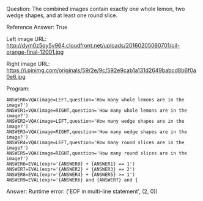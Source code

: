 Question: The combined images contain exactly one whole lemon, two wedge shapes, and at least one round slice.

Reference Answer: True

Left image URL: http://dym0z5qy5v964.cloudfront.net/uploads/20160205060701/oil-orange-final-12001.jpg

Right image URL: https://i.pinimg.com/originals/59/2e/9c/592e9cab1a131d2649babcd8b6f0a0e6.jpg

Program:

```
ANSWER0=VQA(image=LEFT,question='How many whole lemons are in the image?')
ANSWER1=VQA(image=RIGHT,question='How many whole lemons are in the image?')
ANSWER2=VQA(image=LEFT,question='How many wedge shapes are in the image?')
ANSWER3=VQA(image=RIGHT,question='How many wedge shapes are in the image?')
ANSWER4=VQA(image=LEFT,question='How many round slices are in the image?')
ANSWER5=VQA(image=RIGHT,question='How many round slices are in the image?')
ANSWER6=EVAL(expr='{ANSWER0} + {ANSWER1} == 1')
ANSWER7=EVAL(expr='{ANSWER2} + {ANSWER3} == 2')
ANSWER8=EVAL(expr='{ANSWER4} + {ANSWER5} >= 1')
ANSWER9=EVAL(expr='{ANSWER6} and {ANSWER7} and {
```
Answer: Runtime error: ('EOF in multi-line statement', (2, 0))

